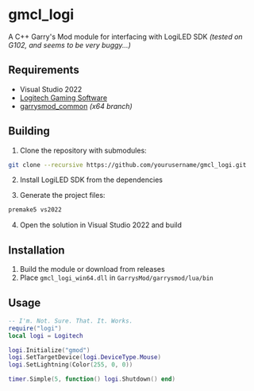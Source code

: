 # gmcl_logi

A C++ Garry's Mod module for interfacing with LogiLED SDK *(tested on G102, and seems to be very buggy...)*

## Requirements

- Visual Studio 2022
- [Logitech Gaming Software](https://support.logi.com/hc/en-us/articles/360025298053-Logitech-Gaming-Software)
- [garrysmod_common](https://github.com/danielga/garrysmod_common) *(x64 branch)*

## Building

1. Clone the repository with submodules:
```bash
git clone --recursive https://github.com/yourusername/gmcl_logi.git
```

2. Install LogiLED SDK from the dependencies

3. Generate the project files:
```bash
premake5 vs2022
```

4. Open the solution in Visual Studio 2022 and build

## Installation

1. Build the module or download from releases
2. Place `gmcl_logi_win64.dll` in `GarrysMod/garrysmod/lua/bin`

## Usage

```lua
-- I'm. Not. Sure. That. It. Works.
require("logi")
local logi = Logitech

logi.Initialize("gmod")
logi.SetTargetDevice(logi.DeviceType.Mouse)
logi.SetLightning(Color(255, 0, 0))

timer.Simple(5, function() logi.Shutdown() end)
```
